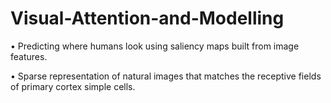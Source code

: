 # Visual-Attention-and-Modelling
• Predicting where humans look using saliency maps built from image features.

• Sparse representation of natural images that matches the receptive fields of primary
cortex simple cells.
